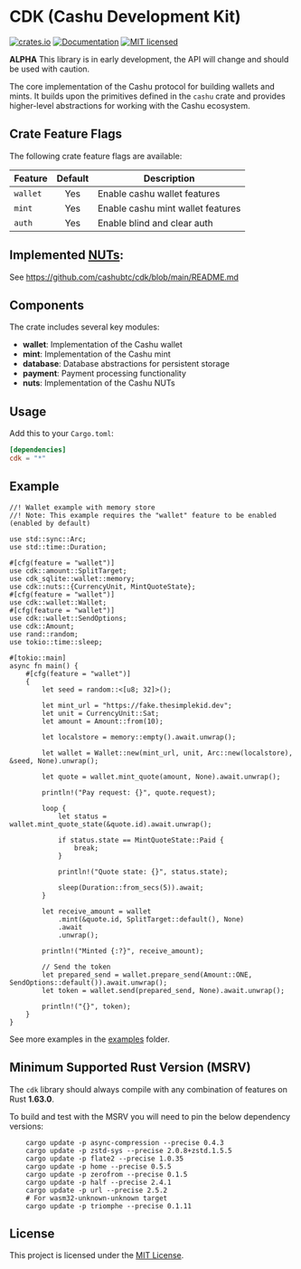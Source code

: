 # CDK (Cashu Development Kit)

[![crates.io](https://img.shields.io/crates/v/cdk.svg)](https://crates.io/crates/cdk)
[![Documentation](https://docs.rs/cdk/badge.svg)](https://docs.rs/cdk)
[![MIT licensed](https://img.shields.io/badge/license-MIT-blue.svg)](https://github.com/cashubtc/cdk/blob/main/LICENSE)

**ALPHA** This library is in early development, the API will change and should be used with caution.

The core implementation of the Cashu protocol for building wallets and mints. It builds upon the primitives defined in the `cashu` crate and provides higher-level abstractions for working with the Cashu ecosystem.

## Crate Feature Flags

The following crate feature flags are available:

| Feature     | Default | Description                        |
|-------------|:-------:|------------------------------------|
| `wallet`    |   Yes   | Enable cashu wallet features       |
| `mint`      |   Yes   | Enable cashu mint wallet features  |
| `auth`      |   Yes   | Enable blind and clear auth  |

## Implemented [NUTs](https://github.com/cashubtc/nuts/):

See <https://github.com/cashubtc/cdk/blob/main/README.md>

## Components

The crate includes several key modules:

- **wallet**: Implementation of the Cashu wallet
- **mint**: Implementation of the Cashu mint
- **database**: Database abstractions for persistent storage
- **payment**: Payment processing functionality
- **nuts**: Implementation of the Cashu NUTs

## Usage

Add this to your `Cargo.toml`:

```toml
[dependencies]
cdk = "*"
```

## Example

```rust,no_run
//! Wallet example with memory store
//! Note: This example requires the "wallet" feature to be enabled (enabled by default)

use std::sync::Arc;
use std::time::Duration;

#[cfg(feature = "wallet")]
use cdk::amount::SplitTarget;
use cdk_sqlite::wallet::memory;
use cdk::nuts::{CurrencyUnit, MintQuoteState};
#[cfg(feature = "wallet")]
use cdk::wallet::Wallet;
#[cfg(feature = "wallet")]
use cdk::wallet::SendOptions;
use cdk::Amount;
use rand::random;
use tokio::time::sleep;

#[tokio::main]
async fn main() {
    #[cfg(feature = "wallet")]
    {
        let seed = random::<[u8; 32]>();

        let mint_url = "https://fake.thesimplekid.dev";
        let unit = CurrencyUnit::Sat;
        let amount = Amount::from(10);

        let localstore = memory::empty().await.unwrap();

        let wallet = Wallet::new(mint_url, unit, Arc::new(localstore), &seed, None).unwrap();

        let quote = wallet.mint_quote(amount, None).await.unwrap();

        println!("Pay request: {}", quote.request);

        loop {
            let status = wallet.mint_quote_state(&quote.id).await.unwrap();

            if status.state == MintQuoteState::Paid {
                break;
            }

            println!("Quote state: {}", status.state);

            sleep(Duration::from_secs(5)).await;
        }

        let receive_amount = wallet
            .mint(&quote.id, SplitTarget::default(), None)
            .await
            .unwrap();

        println!("Minted {:?}", receive_amount);

        // Send the token
        let prepared_send = wallet.prepare_send(Amount::ONE, SendOptions::default()).await.unwrap();
        let token = wallet.send(prepared_send, None).await.unwrap();

        println!("{}", token);
    }
}
```

See more examples in the [examples](./examples) folder.

## Minimum Supported Rust Version (MSRV)

The `cdk` library should always compile with any combination of features on Rust **1.63.0**.

To build and test with the MSRV you will need to pin the below dependency versions:

```shell
    cargo update -p async-compression --precise 0.4.3
    cargo update -p zstd-sys --precise 2.0.8+zstd.1.5.5
    cargo update -p flate2 --precise 1.0.35
    cargo update -p home --precise 0.5.5
    cargo update -p zerofrom --precise 0.1.5
    cargo update -p half --precise 2.4.1
    cargo update -p url --precise 2.5.2
    # For wasm32-unknown-unknown target
    cargo update -p triomphe --precise 0.1.11
```

## License

This project is licensed under the [MIT License](https://github.com/cashubtc/cdk/blob/main/LICENSE).
